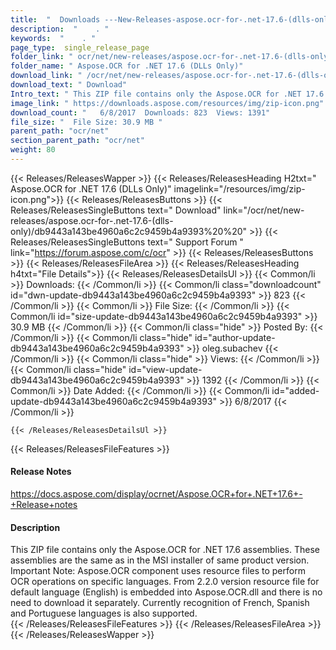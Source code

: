 ```yaml
---
title:  "  Downloads ---New-Releases-aspose.ocr-for-.net-17.6-(dlls-only) . " 
description:  "    . " 
keywords:  "    . " 
page_type:  single_release_page
folder_link: " ocr/net/new-releases/aspose.ocr-for-.net-17.6-(dlls-only)/"
folder_name: " Aspose.OCR for .NET 17.6 (DLLs Only)"
download_link: " /ocr/net/new-releases/aspose.ocr-for-.net-17.6-(dlls-only)/db9443a143be4960a6c2c9459b4a9393"
download_text: " Download"
Intro_text: " This ZIP file contains only the Aspose.OCR for .NET 17.6 assemblies. These assem..."
image_link: " https://downloads.aspose.com/resources/img/zip-icon.png"
download_count: "   6/8/2017  Downloads: 823  Views: 1391"
file_size: "  File Size: 30.9 MB "
parent_path: "ocr/net"
section_parent_path: "ocr/net"
weight: 80 
---
```


{{< Releases/ReleasesWapper >}}
  {{< Releases/ReleasesHeading H2txt=" Aspose.OCR for .NET 17.6 (DLLs Only)" imagelink="/resources/img/zip-icon.png">}}
  {{< Releases/ReleasesButtons >}}
    {{< Releases/ReleasesSingleButtons text=" Download" link="/ocr/net/new-releases/aspose.ocr-for-.net-17.6-(dlls-only)/db9443a143be4960a6c2c9459b4a9393%20%20" >}}
    {{< Releases/ReleasesSingleButtons text=" Support Forum " link="https://forum.aspose.com/c/ocr" >}}
  {{< Releases/ReleasesButtons >}}
  {{< Releases/ReleasesFileArea >}}
    {{< Releases/ReleasesHeading h4txt="File Details">}}
    {{< Releases/ReleasesDetailsUl >}}
            {{< Common/li  >}} Downloads: {{< /Common/li >}} 
      {{< Common/li class="downloadcount" id="dwn-update-db9443a143be4960a6c2c9459b4a9393" >}} 823 {{< /Common/li >}} 
      {{< Common/li  >}} File Size: {{< /Common/li >}} 
      {{< Common/li id="size-update-db9443a143be4960a6c2c9459b4a9393" >}} 30.9 MB {{< /Common/li >}} 
      {{< Common/li  class="hide" >}} Posted By: {{< /Common/li >}} 
      {{< Common/li class="hide" id="author-update-db9443a143be4960a6c2c9459b4a9393" >}} oleg.subachev {{< /Common/li >}} 
      {{< Common/li class="hide"  >}} Views: {{< /Common/li >}} 
      {{< Common/li class="hide" id="view-update-db9443a143be4960a6c2c9459b4a9393" >}} 1392 {{< /Common/li >}} 
      {{< Common/li  >}} Date Added: {{< /Common/li >}} 
      {{< Common/li id="added-update-db9443a143be4960a6c2c9459b4a9393" >}} 6/8/2017 {{< /Common/li >}} 

    {{< /Releases/ReleasesDetailsUl >}}

  {{< Releases/ReleasesFileFeatures >}}
      <h4>Release Notes</h4><div><a href="https://docs.aspose.com/display/ocrnet/Aspose.OCR+for+.NET+17.6+-+Release+notes">https://docs.aspose.com/display/ocrnet/Aspose.OCR+for+.NET+17.6+-+Release+notes</a></div><h4>Description</h4><div class="HTMLDescription">This ZIP file contains only the Aspose.OCR for .NET 17.6 assemblies. These assemblies are the same as in the MSI installer of same product version. Important Note: Aspose.OCR component uses resource files to perform OCR operations on specific languages. From 2.2.0 version resource file for default language (English) is embedded into Aspose.OCR.dll and there is no need to download it separately. Currently recognition of French, Spanish and Portuguese languages is also supported.</div>
  {{< /Releases/ReleasesFileFeatures >}}
 {{< /Releases/ReleasesFileArea >}}
{{< /Releases/ReleasesWapper >}}


